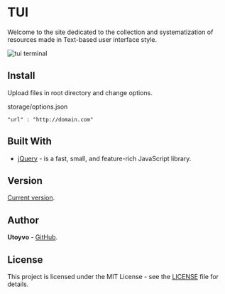 # TUI
Welcome to the site dedicated to the collection and systematization of resources made in Text-based user interface style.

![tui terminal](https://raw.githubusercontent.com/utoyvo/tui-terminal/master/assets/img/screenshots/screenshot-1200x800.png)

## Install
Upload files in root directory and change options.

storage/options.json

`"url" : "http://domain.com"`

## Built With

* [jQuery](https://jquery.com/) - is a fast, small, and feature-rich JavaScript library.

## Version

[Current version](https://github.com/utoyvo/tui-terminal/releases/).

## Author

**Utoyvo** - [GitHub](https://github.com/utoyvo).

## License

This project is licensed under the MIT License - see the [LICENSE](LICENSE) file for details.
